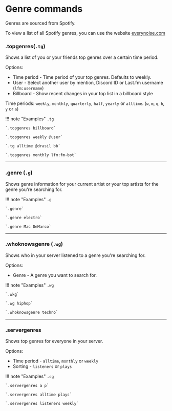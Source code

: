 # Genre commands

Genres are sourced from Spotify.

To view a list of all Spotify genres, you can use the website [everynoise.com](https://everynoise.com/)
    
### .topgenres(`.tg`)

Shows a list of you or your friends top genres over a certain time period.

Options:

* Time period - Time period of your top genres. Defaults to weekly.
* User - Select another user by mention, Discord ID or Last.fm username (`lfm:username`)
* Billboard - Show recent changes in your top list in a billboard style

Time periods: `weekly`, `monthly`, `quarterly`, `half`, `yearly` or `alltime`. (`w`, `m`, `q`, `h`, `y` or `a`)

!!! note "Examples"
    `.tg`

    `.topgenres billboard`
    
    `.topgenres weekly @user`

    `.tg alltime @drasil bb`

    `.topgenres monthly lfm:fm-bot`

---

### .genre (`.g`)

Shows genre information for your current artist or your top artists for the genre you're searching for.

!!! note "Examples"
    `.g`

    `.genre`

    `.genre electro`

    `.genre Mac DeMarco`

---

### .whoknowsgenre (`.wg`)

Shows who in your server listened to a genre you're searching for.

Options:

* Genre - A genre you want to search for.

!!! note "Examples"
    `.wg`

    `.wkg`

    `.wg hiphop`

    `.whoknowsgenre techno`

---

### .servergenres

Shows top genres for everyone in your server.

Options:

* Time period - `alltime`, `monthly` or `weekly`
* Sorting - `listeners` or `plays`

!!! note "Examples"
    `.sg`

    `.servergenres a p`

    `.servergenres alltime plays`

    `.servergenres listeners weekly`


<script async src="https://pagead2.googlesyndication.com/pagead/js/adsbygoogle.js?client=ca-pub-5817610257612647"
     crossorigin="anonymous"></script>
<!-- In-docs -->
<ins class="adsbygoogle"
     style="display:block"
     data-ad-client="ca-pub-5817610257612647"
     data-ad-slot="9031186671"
     data-ad-format="auto"
     data-full-width-responsive="true"></ins>
<script>
     (adsbygoogle = window.adsbygoogle || []).push({});
</script>